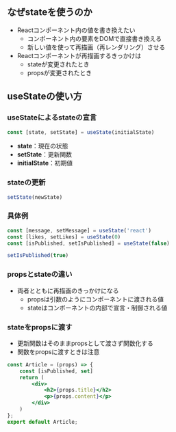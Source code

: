 ## なぜstateを使うのか
- Reactコンポーネント内の値を書き換えたい
	- コンポーネント内の要素をDOMで直接書き換える
	- 新しい値を使って再描画（再レンダリング）させる
- Reactコンポーネントが再描画するきっかけは
	- stateが変更されたとき
	- propsが変更されたとき

## useStateの使い方
### useStateによるstateの宣言

```js
const [state, setState] = useState(initialState)
```

- __state__：現在の状態
- __setState__：更新関数
- __initialState__：初期値
### stateの更新

```js
setState(newState)
```

### 具体例

```js
const [message, setMessage] = useState('react')
const [likes, setLikes] = useState(0)
const [isPublished, setIsPublished] = useState(false)

setIsPublished(true)
```

### propsとstateの違い
- 両者とともに再描画のきっかけになる
	- propsは引数のようにコンポーネントに渡される値
	- stateはコンポーネントの内部で宣言・制御される値
### stateをpropsに渡す
- 更新関数はそのままpropsとして渡さず関数化する
- 関数をpropsに渡すときは注意
```jsx:components/Article.jsx
const Article = (props) => {
	const [isPublished, set]
	return (
		<div>
			<h2>{props.title}</h2>
			<p>{props.content}</p>
		</div>
	)
};
export default Article;
```